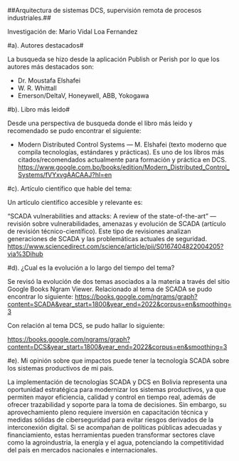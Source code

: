 
##Arquitectura de sistemas DCS, supervisión
remota de procesos industriales.##

Investigación de: Mario Vidal Loa Fernandez

#a). Autores destacados#

La busqueda se hizo desde la aplicación Publish or Perish por lo que los autores más destacados son: 

- Dr. Moustafa Elshafei
- W. R. Whittall
- Emerson/DeltaV, Honeywell, ABB, Yokogawa

#b). Libro más leido#

Desde una perspectiva de busqueda donde el libro más leido y recomendado se pudo encontrar el siguiente: 

- Modern Distributed Control Systems — M. Elshafei (texto moderno que compila tecnologías, estándares y prácticas). Es uno de los libros más citados/recomendados actualmente para formación y práctica en DCS. https://www.google.com.bo/books/edition/Modern_Distributed_Control_Systems/fVYxvgAACAAJ?hl=en

#c). Artículo científico que hable del tema:

Un artículo científico accesible y relevante es: 

“SCADA vulnerabilities and attacks: A review of the state-of-the-art” — revisión sobre vulnerabilidades, amenazas y evolución de SCADA (artículo de revisión técnico-científico). Este tipo de revisiones analizan generaciones de SCADA y las problemáticas actuales de seguridad. https://www.sciencedirect.com/science/article/pii/S0167404822004205?via%3Dihub

#d). ¿Cual es la evolución a lo largo del tiempo del tema?

Se revisó la evolución de dos temas asociados a la materia a través del sitio Google Books Ngram Viewer. Relacionado al tema de SCADA se pudo encontrar lo siguiente:
https://books.google.com/ngrams/graph?content=SCADA&year_start=1800&year_end=2022&corpus=en&smoothing=3

Con relación al tema DCS, se pudo hallar lo siguiente: 

https://books.google.com/ngrams/graph?content=DCS&year_start=1800&year_end=2022&corpus=en&smoothing=3

#e). Mi opinión sobre que impactos puede tener la tecnología SCADA sobre los sistemas productivos de mi pais.

La implementación de tecnologías SCADA y DCS en Bolivia representa una oportunidad estratégica para modernizar los sistemas productivos, ya que permiten mayor eficiencia, calidad y control en tiempo real, además de ofrecer trazabilidad y soporte para la toma de decisiones. Sin embargo, su aprovechamiento pleno requiere inversión en capacitación técnica y medidas sólidas de ciberseguridad para evitar riesgos derivados de la interconexión digital. Si se acompañan de políticas públicas adecuadas y financiamiento, estas herramientas pueden transformar sectores clave como la agroindustria, la energía y el agua, potenciando la competitividad del país en mercados nacionales e internacionales.
